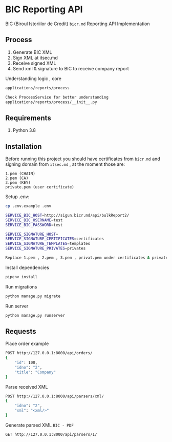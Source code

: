 # BIC Reporting API


BIC (Biroul Istoriilor de Credit) `bicr.md` Reporting API Implementation

## Process

1. Generate BIC XML
2. Sign XML at itsec.md
3. Receive signed XML
4. Send xml & signature to BIC to receive company report

Understanding logic , core
```sh
applications/reports/process

Check ProcessService for better understanding
applications/reports/process/__init__.py
```

## Requirements

1. Python 3.8


## Installation

Before running this project you should have certificates from `bicr.md` and signing domain from `itsec.md` , at the moment those are:
```
1.pem (CHAIN)
2.pem (CA)
3.pem (KEY)
private.pem (user certificate)
```

Setup .env:
```sh
cp .env.example .env
```


```sh
SERVICE_BIC_HOST=http://sigun.bicr.md/api/bulkReport2/
SERVICE_BIC_USERNAME=test
SERVICE_BIC_PASSWORD=test

SERVICE_SIGNATURE_HOST=
SERVICE_SIGNATURE_CERTIFICATES=certificates
SERVICE_SIGNATURE_TEMPLATES=templates
SERVICE_SIGNATURE_PRIVATES=privates
```

```sh
Replace 1.pem , 2.pem , 3.pem , privat.pem under certificates & privates folder
```

Install dependencies
```sh
pipenv install
```

Run migrations
```sh
python manage.py migrate
```

Run server
```sh
python manage.py runserver
```

## Requests

Place order example
```sh
POST http://127.0.0.1:8000/api/orders/
{
    "id": 100,
    "idno": "2",
    "title": "Company"
}
```
Parse received XML
```sh
POST http://127.0.0.1:8000/api/parsers/xml/
{
    "idno": "2",
    "xml": "<xml/>"
}
```
Generate parsed XML `BIC - PDF`
```sh
GET http://127.0.0.1:8000/api/parsers/1/
```
